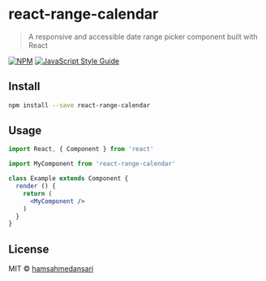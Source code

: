 # react-range-calendar

> A responsive and accessible date range picker component built with React

[![NPM](https://img.shields.io/npm/v/react-range-calendar.svg)](https://www.npmjs.com/package/react-range-calendar) [![JavaScript Style Guide](https://img.shields.io/badge/code_style-standard-brightgreen.svg)](https://standardjs.com)

## Install

```bash
npm install --save react-range-calendar
```

## Usage

```jsx
import React, { Component } from 'react'

import MyComponent from 'react-range-calendar'

class Example extends Component {
  render () {
    return (
      <MyComponent />
    )
  }
}
```

## License

MIT © [hamsahmedansari](https://github.com/hamsahmedansari)
